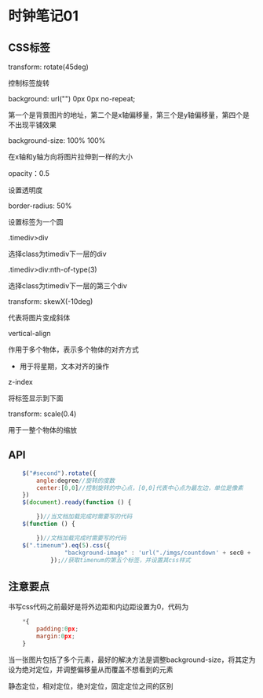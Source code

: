 # 时钟笔记01

## CSS标签

transform: rotate(45deg)

控制标签旋转

background: url("") 0px 0px no-repeat;

第一个是背景图片的地址，第二个是x轴偏移量，第三个是y轴偏移量，第四个是不出现平铺效果

background-size: 100% 100%

在x轴和y轴方向将图片拉伸到一样的大小

opacity：0.5

设置透明度

border-radius: 50%

设置标签为一个圆

.timediv>div

选择class为timediv下一层的div

.timediv>div:nth-of-type(3)

选择class为timediv下一层的第三个div

transform: skewX(-10deg)

代表将图片变成斜体

vertical-align

作用于多个物体，表示多个物体的对齐方式

- 用于将星期，文本对齐的操作

z-index

将标签显示到下面

transform: scale(0.4)

用于一整个物体的缩放

## API

```javascript
	$("#second").rotate({
        angle:degree//旋转的度数
        center:[0,0]//控制旋转的中心点，[0,0]代表中心点为最左边，单位是像素
    })
    $(document).ready(function () {

        })//当文档加载完成时需要写的代码
	$(function () {

        })//文档加载完成时需要写的代码
	$(".timenum").eq(5).css({
                "background-image" : 'url("./imgs/countdown' + sec0 + '.png")'
            });//获取timenum的第五个标签，并设置其css样式
```

## 注意要点

书写css代码之前最好是将外边距和内边距设置为0，代码为

```javascript
	*{
        padding:0px;
        margin:0px;
    }
```

当一张图片包括了多个元素，最好的解决方法是调整background-size，将其定为设为绝对定位，并调整偏移量从而覆盖不想看到的元素

静态定位，相对定位，绝对定位，固定定位之间的区别